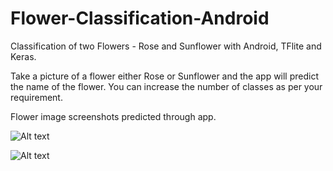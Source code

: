 # Flower-Classification-Android
Classification of two Flowers - Rose and Sunflower with Android, TFlite and Keras.

Take a picture of a flower either Rose or Sunflower and the app will predict the name of the flower. You can increase the number of classes as per your requirement. 

Flower image screenshots predicted through app.

![Alt text](relative/https://github.com/LikithaVemulapalli/Flower-Classification-Android.git/to/Rose.jpg?raw=true "Rose")

![Alt text](relative/https://github.com/LikithaVemulapalli/Flower-Classification-Android.git/to/SunFlower.jpg?raw=true "SunFlower")





